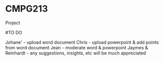 # CMPG213
Project 

#TO DO

Johane' - upload word document
Chris - upload powerpoint & add points from word document
Jean - moderate word & powerpoint
Jaymes & Reinhardt - any suggestions, insights, etc will be much appreciated
